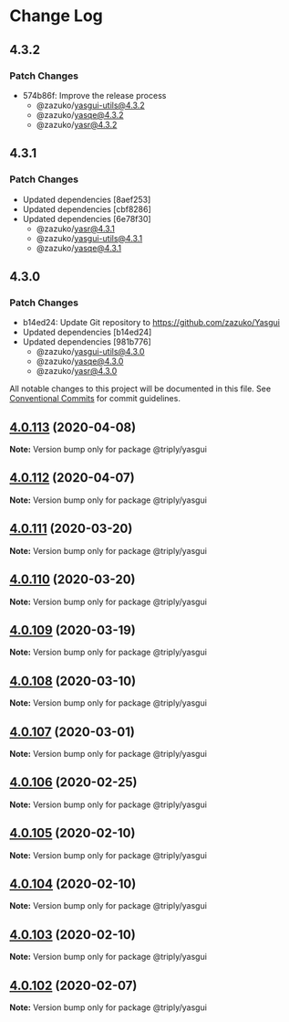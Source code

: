 # Change Log

## 4.3.2

### Patch Changes

- 574b86f: Improve the release process
  - @zazuko/yasgui-utils@4.3.2
  - @zazuko/yasqe@4.3.2
  - @zazuko/yasr@4.3.2

## 4.3.1

### Patch Changes

- Updated dependencies [8aef253]
- Updated dependencies [cbf8286]
- Updated dependencies [6e78f30]
  - @zazuko/yasr@4.3.1
  - @zazuko/yasgui-utils@4.3.1
  - @zazuko/yasqe@4.3.1

## 4.3.0

### Patch Changes

- b14ed24: Update Git repository to https://github.com/zazuko/Yasgui
- Updated dependencies [b14ed24]
- Updated dependencies [981b776]
  - @zazuko/yasgui-utils@4.3.0
  - @zazuko/yasqe@4.3.0
  - @zazuko/yasr@4.3.0

All notable changes to this project will be documented in this file.
See [Conventional Commits](https://conventionalcommits.org) for commit guidelines.

## [4.0.113](https://github.com/TriplyDB/yasgui/compare/v4.0.112...v4.0.113) (2020-04-08)

**Note:** Version bump only for package @triply/yasgui

## [4.0.112](https://github.com/TriplyDB/yasgui/compare/v4.0.111...v4.0.112) (2020-04-07)

**Note:** Version bump only for package @triply/yasgui

## [4.0.111](https://github.com/TriplyDB/yasgui/compare/v4.0.109...v4.0.111) (2020-03-20)

**Note:** Version bump only for package @triply/yasgui

## [4.0.110](https://github.com/TriplyDB/yasgui/compare/v4.0.109...v4.0.110) (2020-03-20)

**Note:** Version bump only for package @triply/yasgui

## [4.0.109](https://github.com/TriplyDB/yasgui/compare/v4.0.108...v4.0.109) (2020-03-19)

**Note:** Version bump only for package @triply/yasgui

## [4.0.108](https://github.com/TriplyDB/yasgui/compare/v4.0.107...v4.0.108) (2020-03-10)

**Note:** Version bump only for package @triply/yasgui

## [4.0.107](https://github.com/TriplyDB/yasgui/compare/v4.0.106...v4.0.107) (2020-03-01)

**Note:** Version bump only for package @triply/yasgui

## [4.0.106](https://github.com/TriplyDB/yasgui/compare/v4.0.105...v4.0.106) (2020-02-25)

**Note:** Version bump only for package @triply/yasgui

## [4.0.105](https://github.com/TriplyDB/yasgui/compare/v4.0.104...v4.0.105) (2020-02-10)

**Note:** Version bump only for package @triply/yasgui

## [4.0.104](https://github.com/TriplyDB/yasgui/compare/v4.0.103...v4.0.104) (2020-02-10)

**Note:** Version bump only for package @triply/yasgui

## [4.0.103](https://github.com/TriplyDB/yasgui/compare/v4.0.102...v4.0.103) (2020-02-10)

**Note:** Version bump only for package @triply/yasgui

## [4.0.102](https://github.com/TriplyDB/yasgui/compare/v4.0.101...v4.0.102) (2020-02-07)

**Note:** Version bump only for package @triply/yasgui
